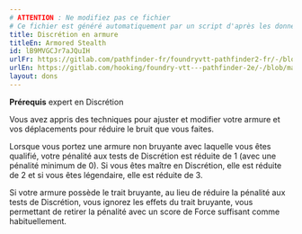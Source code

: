 ```yaml
---
# ATTENTION : Ne modifiez pas ce fichier
# Ce fichier est généré automatiquement par un script d'après les données du module Foundry VTT officiel et de sa traduction
title: Discrétion en armure
titleEn: Armored Stealth
id: lB9MVGCJr7aJQuIH
urlFr: https://gitlab.com/pathfinder-fr/foundryvtt-pathfinder2-fr/-/blob/master/data/feats/lB9MVGCJr7aJQuIH.htm
urlEn: https://gitlab.com/hooking/foundry-vtt---pathfinder-2e/-/blob/master/packs/data/feats.db/armored-stealth.json
layout: dons
---
```

**Prérequis** expert en Discrétion

Vous avez appris des techniques pour ajuster et modifier votre armure et vos déplacements pour réduire le bruit que vous faites.

Lorsque vous portez une armure non bruyante avec laquelle vous êtes qualifié, votre pénalité aux tests de Discrétion est réduite de  1 (avec une pénalité minimum de 0). Si vous êtes maître en Discrétion, elle est réduite de 2 et si vous êtes légendaire, elle est réduite de 3.

Si votre armure possède le trait bruyante, au lieu de réduire la pénalité aux tests de Discrétion, vous ignorez les effets du trait bruyante, vous permettant de retirer la pénalité avec un score de Force suffisant comme habituellement.
